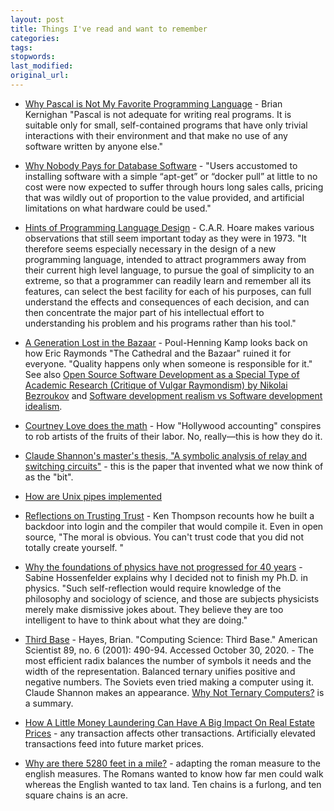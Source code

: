 ```yaml
---
layout: post
title: Things I've read and want to remember
categories:
tags:
stopwords:
last_modified:
original_url:
---
```


* [Why Pascal is Not My Favorite Programming Language](http://doc.cat-v.org/bell_labs/why_pascal/why_pascal_is_not_my_favorite_language.pdf) - Brian Kernighan "Pascal is not adequate for writing real programs. It is suitable only for small, self-contained programs that have only trivial interactions with their environment and that make no use of any software written by anyone else."

* [Why Nobody Pays for Database Software](https://docs.keydb.dev/blog/2020/01/20/blog-post/) - "Users accustomed to installing software with a simple “apt-get” or “docker pull” at little to no cost were now expected to suffer through hours long sales calls, pricing that was wildly out of proportion to the value provided, and artificial limitations on what hardware could be used."

* [Hints of Programming Language Design](https://apps.dtic.mil/dtic/tr/fulltext/u2/773391.pdf) - C.A.R. Hoare makes various observations that still seem important today as they were in 1973. "It therefore seems especially necessary in the design of a new programming language, intended to attract programmers away from their current high level language, to pursue the goal of simplicity to an extreme, so that a programmer can readily learn and remember all its features, can select the best facility for each of his purposes, can full understand the effects and consequences of each decision, and can then concentrate the major part of his intellectual effort to understanding his problem and his programs rather than his tool."

* [A Generation Lost in the Bazaar](https://queue.acm.org/detail.cfm?id=2349257) - Poul-Henning Kamp looks back on how Eric Raymonds "The Cathedral and the Bazaar" ruined it for everyone. "Quality happens only when someone is responsible for it." See also [Open Source Software Development as a Special Type of Academic Research (Critique of Vulgar Raymondism) by Nikolai Bezroukov](https://journals.uic.edu/ojs/index.php/fm/article/view/696/606) and [Software development realism vs Software development idealism](http://www.softpanorama.org/OSS/index.shtml).

* [Courtney Love does the math](https://www.salon.com/2000/06/14/love_7/) - How "Hollywood accounting" conspires to rob artists of the fruits of their labor. No, really—this is how they do it.

* [Claude Shannon's master's thesis, "A symbolic analysis of relay and switching circuits"](https://dspace.mit.edu/handle/1721.1/11173) - this is the paper that invented what we now think of as the "bit".

* [How are Unix pipes implemented](https://toroid.org/unix-pipe-implementation)

* [Reflections on Trusting Trust](https://www.win.tue.nl/~aeb/linux/hh/thompson/trust.html) - Ken Thompson recounts how he built a backdoor into login and the compiler that would compile it. Even in open source, "The moral is obvious. You can't trust code that you did not totally create yourself. "

* [Why the foundations of physics have not progressed for 40 years](https://iai.tv/articles/why-physics-has-made-no-progress-in-50-years-auid-1292) - Sabine Hossenfelder explains why I decided not to finish my Ph.D. in physics. "Such self-reflection would require knowledge of the philosophy and sociology of science, and those are subjects physicists merely make dismissive jokes about. They believe they are too intelligent to have to think about what they are doing."

* [Third Base](https://www.jstor.org/stable/27857554) - Hayes, Brian. "Computing Science: Third Base." American Scientist 89, no. 6 (2001): 490-94. Accessed October 30, 2020. - The most efficient radix balances the number of symbols it needs and the width of the representation. Balanced ternary unifies positive and negative numbers. The Soviets even tried making a computer using it. Claude Shannon makes an appearance. [Why Not Ternary Computers?](https://www.techopedia.com/why-not-ternary-computers/2/32427) is a summary.

* [How A Little Money Laundering Can Have A Big Impact On Real Estate Prices](https://betterdwelling.com/how-a-little-money-laundering-can-have-a-big-impact-on-real-estate-prices/) - any transaction affects other transactions. Artificially elevated transactions feed into future market prices.

* [Why are there 5280 feet in a mile?](https://petersmagnusson.org/2009/09/15/why-are-there-5280-feet-in-a-mile/) - adapting the roman measure to the english measures. The Romans wanted to know how far men could walk whereas the English wanted to tax land. Ten chains is a furlong, and ten square chains is an acre.
